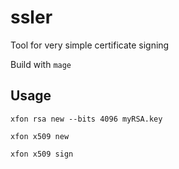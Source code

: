 # ssler

Tool for very simple certificate signing


Build with `mage`

## Usage

```
xfon rsa new --bits 4096 myRSA.key
```

```
xfon x509 new 
```



```
xfon x509 sign
```